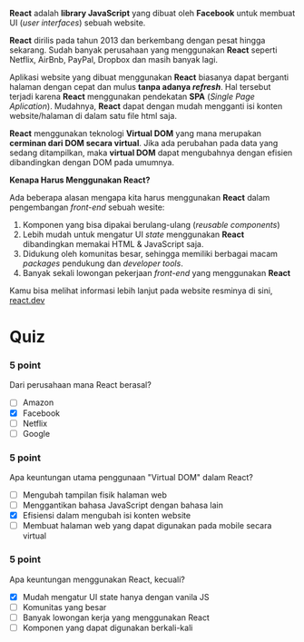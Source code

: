 **React** adalah **library JavaScript** yang dibuat oleh **Facebook** untuk membuat UI (_user interfaces_) sebuah website.

**React** dirilis pada tahun 2013 dan berkembang dengan pesat hingga sekarang. Sudah banyak perusahaan yang menggunakan **React** seperti Netflix, AirBnb, PayPal, Dropbox dan masih banyak lagi.

Aplikasi website yang dibuat menggunakan **React** biasanya dapat berganti halaman dengan cepat dan mulus **tanpa adanya _refresh_**. Hal tersebut terjadi karena **React** menggunakan pendekatan **SPA** (_Single Page Aplication_). Mudahnya, **React** dapat dengan mudah mengganti isi konten website/halaman di dalam satu file html saja.

**React** menggunakan teknologi **Virtual DOM** yang mana merupakan **cerminan dari DOM secara virtual**. Jika ada perubahan pada data yang sedang ditampilkan, maka **virtual DOM** dapat mengubahnya dengan efisien dibandingkan dengan DOM pada umumnya.

**Kenapa Harus Menggunakan React?**

Ada beberapa alasan mengapa kita harus menggunakan **React** dalam pengembangan _front-end_ sebuah wesite:

1. Komponen yang bisa dipakai berulang-ulang (_reusable components_)
2. Lebih mudah untuk mengatur UI _state_ menggunakan **React** dibandingkan memakai HTML & JavaScript saja.
3. Didukung oleh komunitas besar, sehingga memiliki berbagai macam _packages_ pendukung dan _developer tools_.
4. Banyak sekali lowongan pekerjaan _front-end_ yang menggunakan **React**

Kamu bisa melihat informasi lebih lanjut pada website resminya di sini, [react.dev](https://react.dev/)

# Quiz

### 5 point
Dari perusahaan mana React berasal?
- [ ] Amazon
- [x] Facebook
- [ ] Netflix
- [ ] Google

### 5 point
Apa keuntungan utama penggunaan "Virtual DOM" dalam React?
- [ ] Mengubah tampilan fisik halaman web
- [ ] Menggantikan bahasa JavaScript dengan bahasa lain
- [x] Efisiensi dalam mengubah isi konten website
- [ ] Membuat halaman web yang dapat digunakan pada mobile secara virtual

### 5 point
Apa keuntungan menggunakan React, kecuali?
- [x] Mudah mengatur UI state hanya dengan vanila JS
- [ ] Komunitas yang besar
- [ ] Banyak lowongan kerja yang menggunakan React
- [ ] Komponen yang dapat digunakan berkali-kali